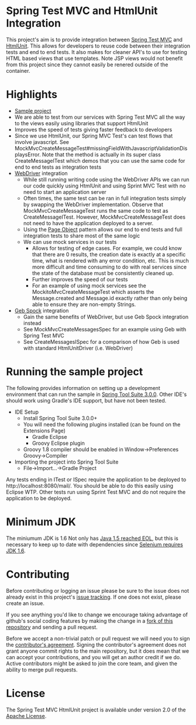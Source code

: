Spring Test MVC and HtmlUnit Integration
=======================

This project's aim is to provide integration between [Spring Test MVC](https://github.com/SpringSource/spring-test-mvc) and [HtmlUnit](http://htmlunit.sourceforge.net/). This allows for developers to reuse code between their integration tests and end to end tests. It also makes for cleaner API's to use for testing HTML based views that use templates. Note JSP views would not benefit from this project since they cannot easily be renered outside of the container.

Highlights
===========
* [Sample project](#running-the-sample-project)
* We are able to test from our services with Spring Test MVC all the way to the views easily using libraries that support HtmlUnit
* Improves the speed of tests giving faster feedback to developers
* Since we use HtmlUnit, our Spring MVC Test's can test flows that involve javascript. See MockMvcCreateMessageTest#missingFieldWithJavascriptValidationDisplaysError. Note that the method is actually in its super class CreateMessageITest which demos that you can use the same code for end to end tests as integration tests
* [WebDriver](http://seleniumhq.org/projects/webdriver/) integration
  * While still running writing code using the WebDriver APIs we can run our code quickly using HtmlUnit and using Sprint MVC Test with no need to start an application server
  * Often times, the same test can be ran in full integration tests simply by swapping the WebDriver implementation. Observe that MockMvcCreateMessageTest runs the same code to test as CreateMessageITest. However, MockMvcCreateMessageTest does not need to have the application deployed to a server.
  * Using the [Page Object](http://code.google.com/p/selenium/wiki/PageObjects) pattern allows our end to end tests and full integration tests to share most of the same logic
  * We can use mock services in our tests
	* Allows for testing of edge cases. For example, we could know that there are 0 results, the creation date is exactly at a specific time, what is rendered with any error condition, etc. This is much more difficult and time consuming to do with real services since the state of the database must be consistently cleaned up.
	* Further improves the speed of our tests
	* For an example of using mock services see the MockitoMvcCreateMessageTest which asserts the Message.created and Message.id exactly rather than only being able to ensure they are non-empty Strings.
* [Geb Spock](http://www.gebish.org/manual/current/testing.html#spock_junit__testng) integration
  * Gain the same benefits of WebDriver, but use Geb Spock integration instead
  * See MockMvcCreateMessagesSpec for an example using Geb with Spring Test MVC
  * See CreateMessagesISpec for a comparison of how Geb is used with standard HtmlUnitDriver (i.e. WebDriver)

Running the sample project
==================

The following provides information on setting up a development environment that can run the sample in [Spring Tool Suite 3.0.0](http://www.springsource.org/sts). Other IDE's should work using Gradle's IDE support, but have not been tested.

* IDE Setup
  * Install Spring Tool Suite 3.0.0+
  * You will need the following plugins installed (can be found on the Extensions Page)
	* Gradle Eclipse
	* Groovy Eclipse plugin
  * Groovy 1.8 compiler should be enabled in Window->Preferences Groovy->Compiler
* Importing the project into Spring Tool Suite
  * File->Import...->Gradle Project

Any tests ending in ITest or ISpec require the application to be deployed to http://localhost:8080/mail/. You should be able to do this easily using Eclipse WTP. Other tests run using Sprint Test MVC and do not require the application to be deployed.

Minimum JDK
==============
The miniumum JDK is 1.6 Not only has [Java 1.5 reached EOL](http://www.oracle.com/technetwork/java/eol-135779.html ), but this is necessary to keep up to date with dependencies since [Selenium requires JDK 1.6](https://groups.google.com/forum/#!searchin/selenium-developers/java$206/selenium-developers/aB5NqZkJIpQ/VDZhrLuh7IIJ).

Contributing
==============
Before contributing or logging an issue please be sure to the issue does not already exist in this project's [issue tracking](https://github.com/rwinch/spring-test-mvc-htmlunit/issues). If one does not exist, please create an issue.

If you see anything you'd like to change we encourage taking advantage of github's social coding features by making the change in a [fork of this repository](http://help.github.com/forking/) and sending a pull request.

Before we accept a non-trivial patch or pull request we will need you to sign the [contributor's agreement](https://support.springsource.com/spring_committer_signup). Signing the contributor's agreement does not grant anyone commit rights to the main repository, but it does mean that we can accept your contributions, and you will get an author credit if we do. Active contributors might be asked to join the core team, and given the ability to merge pull requests.

License
==============
The Spring Test MVC HtmlUnit project is available under version 2.0 of the [Apache License](http://www.apache.org/licenses/LICENSE-2.0).


